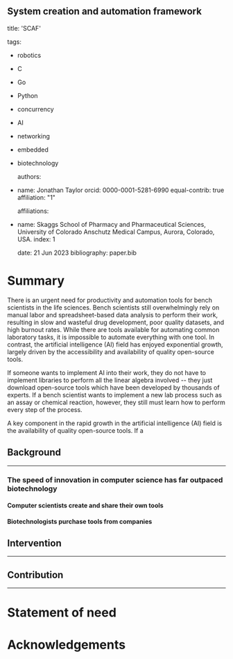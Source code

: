 System creation and automation framework
---
title: 'SCAF'

tags:

- robotics
- C
- Go
- Python
- concurrency
- AI
- networking
- embedded
- biotechnology


  authors:
- name: Jonathan Taylor
  orcid: 0000-0001-5281-6990
  equal-contrib: true
  affiliation: "1"

  affiliations:
- name: Skaggs School of Pharmacy and Pharmaceutical Sciences, University of Colorado Anschutz Medical Campus, Aurora, Colorado, USA.
  index: 1

  date: 21 Jun 2023 
  bibliography: paper.bib

# Summary

There is an urgent need for productivity and automation tools for bench scientists in the life sciences. Bench
scientists still overwhelmingly rely on manual labor and spreadsheet-based data analysis to perform their work,
resulting in slow and wasteful drug development, poor quality datasets, and high burnout rates. While there are tools available for automating
common laboratory tasks, it is impossible to automate everything with one tool. In contrast, the artificial
intelligence (AI) field has enjoyed exponential growth, largely driven by the accessibility and availability of quality open-source tools.

If someone wants to implement AI into their work, they do not have to implement libraries to perform all the linear
algebra involved -- they just download open-source tools which have been developed by thousands of experts. If a bench
scientist wants to implement a new lab process such as an assay or chemical reaction, however, they still must learn how
to perform every step of the process.

A key component in the rapid growth in the artificial intelligence (AI) field is the availability of quality open-source
tools. If a 

## Background
___

### The speed of innovation in computer science has far outpaced biotechnology

#### Computer scientists create and share their own tools

#### Biotechnologists purchase tools from companies

## Intervention
___


## Contribution
___

# Statement of need

# Acknowledgements
